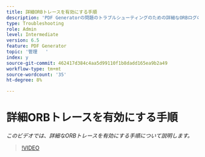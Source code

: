 ```yaml
---
title: 詳細ORBトレースを有効にする手順
description: 'PDF Generatorの問題のトラブルシューティングのための詳細なORBログの設定 '
type: Troubleshooting
role: Admin
level: Intermediate
version: 6.5
feature: PDF Generator
topic: '管理   '
index: y
source-git-commit: 462417d384c4aa5d99110f1b8dadd165ea9b2a49
workflow-type: tm+mt
source-wordcount: '35'
ht-degree: 8%

---
```



# 詳細ORBトレースを有効にする手順

*このビデオでは、詳細なORBトレースを有効にする手順について説明します。*

>[!VIDEO](https://video.tv.adobe.com/v/335526?quality=9&learn=on)
